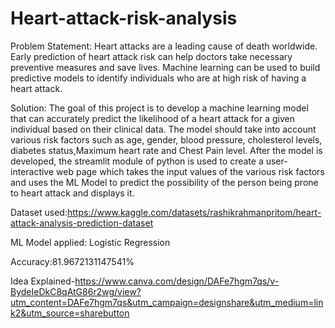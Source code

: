 # Heart-attack-risk-analysis
Problem Statement:
Heart attacks are a leading cause of death worldwide. Early prediction of heart attack risk can help doctors take necessary preventive measures and save lives. Machine learning can be used to build predictive models to identify individuals who are at high risk of having a heart attack.


Solution:
The goal of this project is to develop a machine learning model that can accurately predict the likelihood of a heart attack for a given individual based on their clinical data. The model should take into account various risk factors such as age, gender, blood pressure, cholesterol levels, diabetes status,Maximum heart rate and Chest Pain level.
After the model is developed, the streamlit module of python is used to create a user-interactive web page which takes the input values of the various risk factors and uses the ML Model to predict the possibility of the person being prone to heart attack and displays it.

Dataset used:https://www.kaggle.com/datasets/rashikrahmanpritom/heart-attack-analysis-prediction-dataset

ML Model applied: Logistic Regression

Accuracy:81.9672131147541%

Idea Explained-https://www.canva.com/design/DAFe7hgm7qs/v-BydeIeDkC8qAtG86r2wg/view?utm_content=DAFe7hgm7qs&utm_campaign=designshare&utm_medium=link2&utm_source=sharebutton
